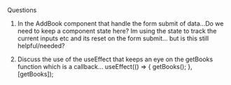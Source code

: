 Questions

1. In the AddBook component that handle the form submit of data...Do we need to keep a component state here? Im using the state to track the current inputs etc and its reset on the form submit... but is this still helpful/needed?

2. Discuss the use of the useEffect that keeps an eye on the getBooks function which is a callback...
   useEffect(() => {
   getBooks();
   }, [getBooks]);
